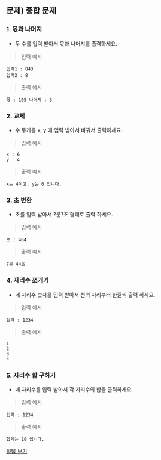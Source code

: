 ## 문제) 종합 문제

### 1. 몫과 나머지 
* 두 수를 입력 받아서 몫과 나머지를 출력하세요.

> 입력 예시

```
입력1 : 843
입력2 : 8
```

> 출력 예시

```
몫 : 105 나머지 : 3
```

### 2. 교체
* 수 두개를 x, y 에 입력 받아서 바꿔서 출력하세요.

> 입력 예시

```
x : 6
y : 4
```

> 출력 예시

```
x는 4이고, y는 6 입니다.
```

### 3. 초 변환
* 초를 입력 받아서 ?분?초 형태로 출력 하세요.

> 입력 예시

```
초 : 464
```

> 출력 예시

```
7분 44초
```

### 4. 자리수 쪼개기
* 네 자리수 숫자를 입력 받아서 천의 자리부터 한줄씩 출력 하세요.

> 입력 예시

```
입력 : 1234
```

> 출력 예시

```
1
2
3
4
```

### 5. 자리수 합 구하기
* 네 자리수를 입력 받아서 각 자리수의 합을 출력하세요.

> 입력 예시

```
입력 : 1234
```

> 출력 예시

```
합계는 10 입니다. 
```

[정답 보기](quiz03.c)